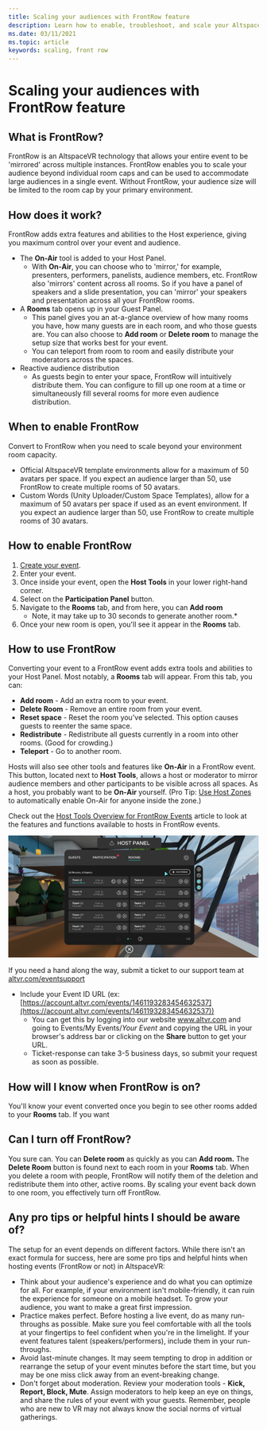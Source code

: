 ```yaml
---
title: Scaling your audiences with FrontRow feature
description: Learn how to enable, troubleshoot, and scale your AltspaceVR audiences with the FrontRow feature.
ms.date: 03/11/2021
ms.topic: article
keywords: scaling, front row
---
```


# Scaling your audiences with FrontRow feature

## What is FrontRow?

FrontRow is an AltspaceVR technology that allows your entire event to be 'mirrored' across multiple instances. FrontRow enables you to scale your audience beyond individual room caps and can be used to accommodate large audiences in a single event. Without FrontRow, your audience size will be limited to the room cap by your primary environment.

## How does it work?

FrontRow adds extra features and abilities to the Host experience, giving you maximum control over your event and audience. 

* The **On-Air** tool is added to your Host Panel.
    * With **On-Air**, you can choose who to 'mirror,' for example, presenters, performers, panelists, audience members, etc. FrontRow also 'mirrors' content across all rooms. So if you have a panel of speakers and a slide presentation, you can 'mirror' your speakers and presentation across all your FrontRow rooms.
* A **Rooms** tab opens up in your Guest Panel.
    * This panel gives you an at-a-glance overview of how many rooms you have, how many guests are in each room, and who those guests are. You can also choose to **Add room** or **Delete room** to manage the setup size that works best for your event.
    * You can teleport from room to room and easily distribute your moderators across the spaces.
* Reactive audience distribution
    * As guests begin to enter your space, FrontRow will intuitively distribute them. You can configure to fill up one room at a time or simultaneously fill several rooms for more even audience distribution.

## When to enable FrontRow

Convert to FrontRow when you need to scale beyond your environment room capacity.

* Official AltspaceVR template environments allow for a maximum of 50 avatars per space. If you expect an audience larger than 50, use FrontRow to create multiple rooms of 50 avatars.
* Custom Words (Unity Uploader/Custom Space Templates), allow for a maximum of 50 avatars per space if used as an event environment. If you expect an audience larger than 50, use FrontRow to create multiple rooms of 30 avatars.

## How to enable FrontRow

1. [Create your event](https://account.altvr.com/events/new).
2. Enter your event.
3. Once inside your event, open the **Host Tools** in your lower right-hand corner.
4. Select on the **Participation Panel** button.
5. Navigate to the **Rooms** tab, and from here, you can **Add room**
    * Note, it may take up to 30 seconds to generate another room.* 
6. Once your new room is open, you'll see it appear in the **Rooms** tab. 

## How to use FrontRow

Converting your event to a FrontRow event adds extra tools and abilities to your Host Panel. Most notably, a **Rooms** tab will appear. From this tab, you can:

* **Add room** - Add an extra room to your event. 
* **Delete Room** - Remove an entire room from your event.
* **Reset space** - Reset the room you've selected. This option causes guests to reenter the same space.
* **Redistribute** - Redistribute all guests currently in a room into other rooms. (Good for crowding.)
* **Teleport** - Go to another room.

Hosts will also see other tools and features like **On-Air** in a FrontRow event. This button, located next to **Host Tools**, allows a host or moderator to mirror audience members and other participants to be visible across all spaces. As a host, you probably want to be **On-Air** yourself. (Pro Tip: [Use Host Zones](https://altvr.com/holiday2020/) to automatically enable On-Air for anyone inside the zone.)

Check out the [Host Tools Overview for FrontRow Events](../tutorials/host-tools-for-events.md) article to look at the features and functions available to hosts in FrontRow events.

![Host panel tools overview](images/scaling-audiences.png)

If you need a hand along the way, submit a ticket to our support team at [altvr.com/eventsupport](https://help.altvr.com/hc/en-us/requests/new?ticket_form_id=360001833313)

* Include your Event ID URL (ex: [https://account.altvr.com/events/1461193283454632537](https://account.altvr.com/events/1461193283454632537))
    * You can get this by logging into our website www.altvr.com and going to Events/My Events/*Your Event* and copying the URL in your browser's address bar or clicking on the **Share** button to get your URL.
    * Ticket-response can take 3-5 business days, so submit your request as soon as possible.
 
## How will I know when FrontRow is on?

You'll know your event converted once you begin to see other rooms added to your **Rooms** tab. If you want 
 
## Can I turn off FrontRow?

You sure can. You can **Delete room** as quickly as you can **Add room.** The **Delete Room** button is found next to each room in your **Rooms** tab. When you delete a room with people, FrontRow will notify them of the deletion and redistribute them into other, active rooms. By scaling your event back down to one room, you effectively turn off FrontRow. 
 
## Any pro tips or helpful hints I should be aware of?

The setup for an event depends on different factors. While there isn't an exact formula for success, here are some pro tips and helpful hints when hosting events (FrontRow or not) in AltspaceVR:
* Think about your audience's experience and do what you can optimize for all. For example, if your environment isn't mobile-friendly, it can ruin the experience for someone on a mobile headset. To grow your audience, you want to make a great first impression.
* Practice makes perfect. Before hosting a live event, do as many run-throughs as possible. Make sure you feel comfortable with all the tools at your fingertips to feel confident when you're in the limelight. If your event features talent (speakers/performers), include them in your run-throughs.
* Avoid last-minute changes. It may seem tempting to drop in addition or rearrange the setup of your event minutes before the start time, but you may be one miss click away from an event-breaking change. 
* Don't forget about moderation. Review your moderation tools - **Kick, Report, Block, Mute**. Assign moderators to help keep an eye on things, and share the rules of your event with your guests. Remember, people who are new to VR may not always know the social norms of virtual gatherings.